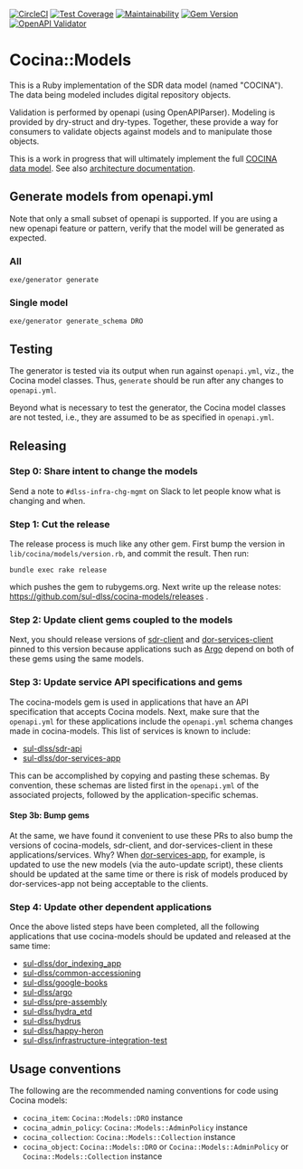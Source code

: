 [![CircleCI](https://circleci.com/gh/sul-dlss/cocina-models.svg?style=svg)](https://circleci.com/gh/sul-dlss/cocina-models)
[![Test Coverage](https://api.codeclimate.com/v1/badges/472273351516ac01dce1/test_coverage)](https://codeclimate.com/github/sul-dlss/cocina-models/test_coverage)
[![Maintainability](https://api.codeclimate.com/v1/badges/472273351516ac01dce1/maintainability)](https://codeclimate.com/github/sul-dlss/cocina-models/maintainability)
[![Gem Version](https://badge.fury.io/rb/cocina-models.svg)](https://badge.fury.io/rb/cocina-models)
[![OpenAPI Validator](http://validator.swagger.io/validator?url=https://raw.githubusercontent.com/sul-dlss/cocina-models/main/openapi.yml)](http://validator.swagger.io/validator/debug?url=https://raw.githubusercontent.com/sul-dlss/cocina-models/main/openapi.yml)

# Cocina::Models

This is a Ruby implementation of the SDR data model (named "COCINA"). The data being modeled includes digital repository objects.

Validation is performed by openapi (using OpenAPIParser). Modeling is provided by dry-struct and dry-types. Together, these provide a way for consumers to validate objects against models and to manipulate those objects.

This is a work in progress that will ultimately implement the full [COCINA data model](http://sul-dlss.github.io/cocina-models/). See also [architecture documentation](https://sul-dlss.github.io/taco-truck/COCINA.html#cocina-data-models--shapes).

## Generate models from openapi.yml

Note that only a small subset of openapi is supported. If you are using a new openapi feature or pattern, verify that the model will be generated as expected.

### All
```
exe/generator generate
```

### Single model
```
exe/generator generate_schema DRO
```

## Testing

The generator is tested via its output when run against `openapi.yml`, viz., the Cocina model classes. Thus, `generate` should be run after any changes to `openapi.yml`.

Beyond what is necessary to test the generator, the Cocina model classes are not tested, i.e., they are assumed to be as specified in `openapi.yml`.

## Releasing

### Step 0: Share intent to change the models

Send a note to `#dlss-infra-chg-mgmt` on Slack to let people know what is changing and when.

### Step 1: Cut the release

The release process is much like any other gem. First bump the version in `lib/cocina/models/version.rb`, and commit the result. Then run:
```
bundle exec rake release
```
which pushes the gem to rubygems.org.  Next write up the release notes: https://github.com/sul-dlss/cocina-models/releases .

### Step 2: Update client gems coupled to the models

Next, you should release versions of [sdr-client](https://github.com/sul-dlss/sdr-client) and [dor-services-client](https://github.com/sul-dlss/dor-services-client/) pinned to this version because applications such as [Argo](https://github.com/sul-dlss/argo) depend on both of these gems using the same models.

### Step 3: Update service API specifications and gems

The cocina-models gem is used in applications that have an API specification that accepts Cocina models. Next, make sure that the `openapi.yml` for these applications include the `openapi.yml` schema changes made in cocina-models. This list of services is known to include:

* [sul-dlss/sdr-api](https://github.com/sul-dlss/sdr-api)
* [sul-dlss/dor-services-app](https://github.com/sul-dlss/dor-services-app/)

This can be accomplished by copying and pasting these schemas. By convention, these schemas are listed first in the `openapi.yml` of the associated projects, followed by the application-specific schemas.

#### Step 3b: Bump gems

At the same, we have found it convenient to use these PRs to also bump the versions of cocina-models, sdr-client, and dor-services-client in these applications/services. Why? When [dor-services-app](https://github.com/sul-dlss/dor-services-app), for example, is updated to use the new models (via the auto-update script), these clients should be updated at the same time or there is risk of models produced by dor-services-app not being acceptable to the clients.

### Step 4: Update other dependent applications

Once the above listed steps have been completed, all the following applications that use cocina-models should be updated and released at the same time:

* [sul-dlss/dor_indexing_app](https://github.com/sul-dlss/dor_indexing_app/)
* [sul-dlss/common-accessioning](https://github.com/sul-dlss/common-accessioning/)
* [sul-dlss/google-books](https://github.com/sul-dlss/google-books/)
* [sul-dlss/argo](https://github.com/sul-dlss/argo/)
* [sul-dlss/pre-assembly](https://github.com/sul-dlss/pre-assembly/)
* [sul-dlss/hydra_etd](https://github.com/sul-dlss/hydra_etd/)
* [sul-dlss/hydrus](https://github.com/sul-dlss/hydrus/)
* [sul-dlss/happy-heron](https://github.com/sul-dlss/happy-heron/)
* [sul-dlss/infrastructure-integration-test](https://github.com/sul-dlss/infrastructure-integration-test/)

## Usage conventions

The following are the recommended naming conventions for code using Cocina models:

* `cocina_item`: `Cocina::Models::DRO` instance
* `cocina_admin_policy`: `Cocina::Models::AdminPolicy` instance
* `cocina_collection`: `Cocina::Models::Collection` instance
* `cocina_object`: `Cocina::Models::DRO` or `Cocina::Models::AdminPolicy` or `Cocina::Models::Collection` instance
